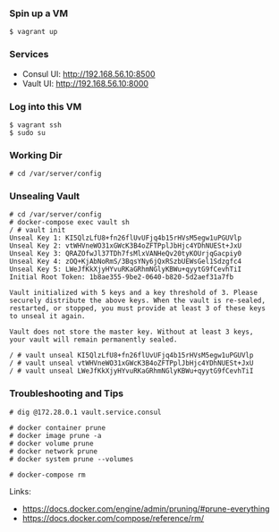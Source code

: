 ### Spin up a VM
```
$ vagrant up
```

### Services

- Consul UI: http://192.168.56.10:8500
- Vault UI: http://192.168.56.10:8000


### Log into this VM
```
$ vagrant ssh
$ sudo su
```

### Working Dir
```
# cd /var/server/config
```

### Unsealing Vault
```
# cd /var/server/config
# docker-compose exec vault sh
/ # vault init
Unseal Key 1: KI5QlzLfU8+fn26flUvUFjq4b15rHVsM5egw1uPGUVlp
Unseal Key 2: vtWHVneWO31xGWcK3B4oZFTPplJbHjc4YDhNUESt+JxU
Unseal Key 3: QRAZOfwJl37TDh7fsMlxVANHeQv20tyKOUrjqGacpiy0
Unseal Key 4: zOQ+KjAbNoRmS/3BqsYNy6jQxRSzbUEWsGel1Sdzgfc4
Unseal Key 5: LWeJfKkXjyHYvuRKaGRhmNGlyKBWu+qyytG9fCevhTiI
Initial Root Token: 1b8ae355-9be2-0640-b820-5d2aef31a7fb

Vault initialized with 5 keys and a key threshold of 3. Please
securely distribute the above keys. When the vault is re-sealed,
restarted, or stopped, you must provide at least 3 of these keys
to unseal it again.

Vault does not store the master key. Without at least 3 keys,
your vault will remain permanently sealed.

/ # vault unseal KI5QlzLfU8+fn26flUvUFjq4b15rHVsM5egw1uPGUVlp
/ # vault unseal vtWHVneWO31xGWcK3B4oZFTPplJbHjc4YDhNUESt+JxU
/ # vault unseal LWeJfKkXjyHYvuRKaGRhmNGlyKBWu+qyytG9fCevhTiI
```

### Troubleshooting and Tips

```
# dig @172.28.0.1 vault.service.consul

# docker container prune
# docker image prune -a
# docker volume prune
# docker network prune
# docker system prune --volumes

# docker-compose rm
```

Links:
- https://docs.docker.com/engine/admin/pruning/#prune-everything
- https://docs.docker.com/compose/reference/rm/

